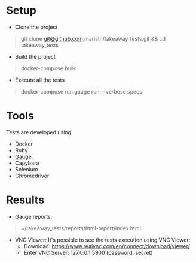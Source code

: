 # Setup

- Clone the project
> git clone git@github.com:maristn/takeaway_tests.git && cd takeaway_tests

- Build the project
> docker-compose build

- Execute all the tests
> docker-compose run gauge run --verbose specs


# Tools

Tests are developed using
- Docker
- Ruby
- [Gauge](http://getgauge.io/index.html).
- Capybara
- Selenium
- Chromedriver


# Results

- Gauge reports:
> ~/takeaway_tests/reports/html-report/index.html


- VNC Viewer:
It's possible to see the tests execution using VNC Viewer:
  * Download: https://www.realvnc.com/en/connect/download/viewer/
  * Enter VNC Server: 127.0.0.1:5900 (password: secret)
